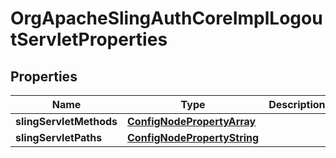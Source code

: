 

# OrgApacheSlingAuthCoreImplLogoutServletProperties

## Properties

Name | Type | Description | Notes
------------ | ------------- | ------------- | -------------
**slingServletMethods** | [**ConfigNodePropertyArray**](ConfigNodePropertyArray.md) |  |  [optional]
**slingServletPaths** | [**ConfigNodePropertyString**](ConfigNodePropertyString.md) |  |  [optional]



